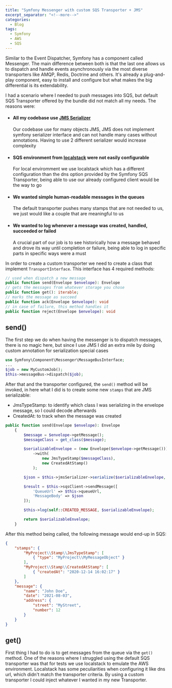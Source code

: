 ```yaml
---
title: "Symfony Messenger with custom SQS Transporter + JMS"
excerpt_separator: "<!--more-->"
categories:
  - Blog
tags:
  - Symfony
  - AWS
  - SQS
---
```


Similar to the Event Dispatcher, Symfony has a component called Messenger. The main difference between both is that the last one allows us to dispatch and handle events asynchronously via the most diverse transporters like AMQP, Redis, Doctrine and others. It's already a plug-and-play component, easy to install and configure but what makes the big differential is its extendability.

I had a scenario where I needed to push messages into SQS, but default SQS Transporter offered by the bundle did not match all my needs. The reasons were:

- #### All my codebase use [JMS Serializer](https://github.com/schmittjoh/serializer)

    Our codebase use for many objects JMS, JMS does not implement symfony serializer interface and can not handle many cases without annotations. Having to use 2 different serializer would increase complexity

- #### SQS environment from [localstack](https://github.com/localstack/localstack) were not easily configurable
  
    For local enviromment we use localstack which has a different configuration than the dns option provided by the Symfony SQS Transporter, being able to use our already configured client would be the way to go

- ####  We wanted simple human-readable messages in the queues

    The default transporter pushes many stamps that are not needed to us, we just would like a couple that are meaningful to us

- #### We wanted to log whenever a message was created, handled, succeeded or failed

    A crucial part of our job is to see historically how a message behaved and drove its way until completion or failure, being able to log in specific parts in specific ways were a must 

In order to create a custom transporter we need to create a class that implement `TransportInterface`. This interface has 4 required methods:

```php
// used when dispatch a new message
public function send(Envelope $envelope): Envelope
// gets the messages from whatever storage you chose
public function get(): iterable;
// marks the message as succeed
public function ack(Envelope $envelope): void
// in case of failure, this method handles it
public function reject(Envelope $envelope): void
```

## send()

The first step we do when having the messenger is to dispatch messages, there is no magic here, but since I use JMS I did an extra mile by doing custom annotation for serialization special cases

```php
use Symfony\Component\Messenger\MessageBusInterface;
...
$job = new MyCustomJob();
$this->messageBus->dispatch($job);
``````

After that and the transporter configured, the `send()` method will be invoked, in here what I did is to create some new `stamps` that are JMS serializable:

- JmsTypeStamp: to identify which class I was serializing in the envelope message, so I could decode afterwards
- CreatedAt: to track when the message was created

```php
public function send(Envelope $envelope): Envelope
    {
        $message = $envelope->getMessage();
        $messageClass = get_class($message);

        $serializableEnvelope = (new Envelope($envelope->getMessage()))
            ->with(
                new JmsTypeStamp($messageClass),
                new CreatedAtStamp()
            );

        $json = $this->jmsSerializer->serialize($serializableEnvelope, 'json');

        $result = $this->sqsClient->sendMessage([
            'QueueUrl' => $this->queueUrl,
            'MessageBody' => $json
        ]);

        $this->log(self::CREATED_MESSAGE, $serializableEnvelope);

        return $serializableEnvelope;
    }
```

After this method being called, the following message would end-up in SQS:

```json
{
    "stamps": {
        "MyProject\\Stamp\\JmsTypeStamp": [
            { "type": "MyProject\\MyMessageObject" }
        ],
        "MyProject\\Stamp\\CreatedAtStamp": [
            { "createdAt": "2020-12-14 16:02:17" }
        ]
    },
    "message": {
        "name": "John Doe",
        "date": "2021-08-03",
        "address": {
            "street": "MyStreet",
            "number": 12
        }
    }
}
```

## get()

First thing I had to do is to get messages from the queue via the `get()` method. One of the reasons where I struggled using the default SQS transporter was that for tests we use localstack to emulate the AWS environment. Localstack has some peculiarities when configuring it like dns url, which didn't match the transporter criteria. By using a custom transporter I could inject whatever I wanted in my new Transporter. 


